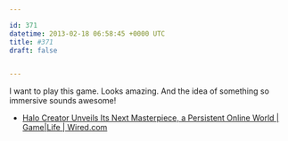 ```yaml
---

id: 371
datetime: 2013-02-18 06:58:45 +0000 UTC
title: #371
draft: false


---
```


I want to play this game. Looks amazing. And the idea of something so immersive sounds awesome! 

 
 * [Halo Creator Unveils Its Next Masterpiece, a Persistent Online World | Game|Life | Wired.com](http://www.wired.com/gamelife/2013/02/bungie-destiny/)


